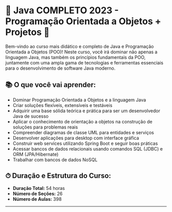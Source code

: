 <!-- Título -->
# 🚀 Java COMPLETO 2023 - Programação Orientada a Objetos + Projetos 🚀

Bem-vindo ao curso mais didático e completo de Java e Programação Orientada a Objetos (POO)! Neste curso, você irá dominar não apenas a linguagem Java, mas também os princípios fundamentais da POO, juntamente com uma ampla gama de tecnologias e ferramentas essenciais para o desenvolvimento de software Java moderno.

## 📚 O que você vai aprender:

- Dominar Programação Orientada a Objetos e a linguagem Java
- Criar soluções flexíveis, extensíveis e testáveis
- Adquirir uma base sólida teórica e prática para ser um desenvolvedor Java de sucesso
- Aplicar o conhecimento de orientação a objetos na construção de soluções para problemas reais
- Compreender diagramas de classe UML para entidades e serviços
- Desenvolver aplicações para desktop com interface gráfica
- Construir web services utilizando Spring Boot e seguir boas práticas
- Acessar bancos de dados relacionais usando comandos SQL (JDBC) e ORM (JPA/Hibernate)
- Trabalhar com bancos de dados NoSQL

## ⏱ Duração e Estrutura do Curso:

- **Duração Total:** 54 horas
- **Número de Seções:** 26
- **Número de Aulas:** 398

---


